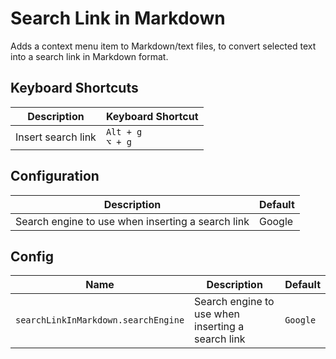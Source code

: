 # Search Link in Markdown

Adds a context menu item to Markdown/text files, to convert selected text into a search link in Markdown format.

## Keyboard Shortcuts

| Description | Keyboard Shortcut |
| --- | --- |
| Insert search link | `Alt + g`<br>`⌥ + g` |

## Configuration

| Description | Default |
| --- | --- |
| Search engine to use when inserting a search link | Google |


## Config

| Name | Description | Default |
| --- | --- | --- |
| `searchLinkInMarkdown.searchEngine` | Search engine to use when inserting a search link | `Google` |
